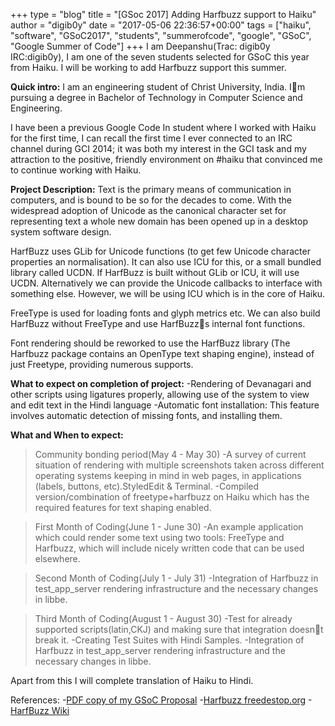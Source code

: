+++
type = "blog"
title = "[GSoc 2017] Adding Harfbuzz support to Haiku"
author = "digib0y"
date = "2017-05-06 22:36:57+00:00"
tags = ["haiku", "software", "GSoC2017", "students", "summerofcode", "google", "GSoC", "Google Summer of Code"] 
+++
I am Deepanshu(Trac: digib0y IRC:digib0y), I am one of the seven students selected for GSoC this year from Haiku. I will be working to add Harfbuzz support this summer.

**Quick intro:**
I am an engineering student of Christ University, India. Im pursuing a degree in Bachelor of Technology in Computer Science and Engineering.

I have been a previous Google Code In student where I worked with Haiku for the first time, I can recall the first time I ever connected to an IRC channel during GCI 2014; it was both my interest in the GCI task and my attraction to the positive, friendly environment on #haiku that convinced me to continue working with Haiku.

**Project Description:**
Text is the primary means of communication in computers, and is bound to be so for the decades to come. With the widespread adoption of Unicode as the canonical character set for representing text a whole new domain has been opened up in a desktop system software design.

HarfBuzz uses GLib for Unicode functions (to get few Unicode character properties an normalisation). It can also use ICU for this, or a small bundled library called UCDN. If HarfBuzz is built without GLib or ICU, it will use UCDN. Alternatively we can provide the Unicode callbacks to interface with something else. However, we will be using ICU which is in the core of Haiku.

FreeType is used for loading fonts and glyph metrics etc. We can also build HarfBuzz without FreeType and use HarfBuzzs internal font functions.

Font rendering should be reworked to use the HarfBuzz library (The Harfbuzz package contains an OpenType text shaping engine), instead of just Freetype, providing numerous supports.

**What to expect on completion of project:**
-Rendering of  Devanagari and other scripts using ligatures properly, allowing use of the system to view and edit text in the Hindi language
-Automatic font installation: This feature involves automatic detection of missing fonts, and installing them.

**What and When to expect:**
>Community bonding period(May 4 - May 30)
	-A survey of current situation of rendering with multiple screenshots taken across different operating systems keeping in mind in web pages, in applications (labels, buttons, etc).StyledEdit & Terminal.
	-Compiled version/combination of freetype+harfbuzz on Haiku which has the required features for text shaping enabled.

>First Month of Coding(June 1 - June 30)
	-An example application which could render some text using two tools: FreeType and Harfbuzz, which will include nicely written code that can be used elsewhere.

>Second Month of Coding(July 1 - July 31)
	-Integration of Harfbuzz in test_app_server rendering infrastructure and the necessary changes in libbe.

>Third Month of Coding(August 1 - August 30)
	-Test for already supported scripts(latin,CKJ) and making sure that integration doesnt break it.
	-Creating Test Suites with Hindi Samples.
	-Integration of Harfbuzz in test_app_server rendering infrastructure and the necessary changes in libbe.

Apart from this I will complete translation of Haiku to Hindi.

References:
-[PDF copy of my GSoC Proposal](https://www.google.com)
-[Harfbuzz freedestop.org](https://www.freedesktop.org/wiki/Software/HarfBuzz/)
-[HarfBuzz Wiki](https://en.wikipedia.org/wiki/HarfBuzz)
